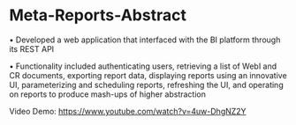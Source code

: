 # Meta-Reports-Abstract

•	Developed a web application that interfaced with the BI platform through its REST API

•	Functionality included authenticating users, retrieving a list of WebI and CR documents, exporting report data, displaying reports using an innovative UI, parameterizing and scheduling reports, refreshing the UI, and operating on reports to produce mash-ups of higher abstraction 

Video Demo: https://www.youtube.com/watch?v=4uw-DhgNZ2Y
